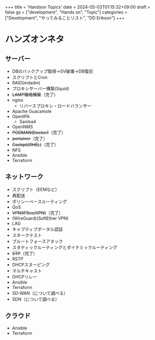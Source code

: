 +++
title = 'Handson Topics'
date = 2024-05-03T01:15:32+09:00
draft = false
gs = ["development", "Hands on", "Topic"]
categories = ["Development", "やってみることリスト", "DD Erikson"]
+++
# ハンズオンネタ

## サーバー

* DBのバックアップ取得→SV破壊→DB復旧
* スクリプトとCron
* RAID(mdadm)
* プロキシサーバー構築(Squid)
* ~~LAMP環境構築~~（完了）
* nginx
  * リバースプロキシ・ロードバランサー
* Apache Guacamole
* OpenIPA
  * Samba4
* OpenNMS
* ~~PODMAN(Docker)~~（完了）
* ~~portainer~~（完了）
* ~~Cockpit(RHEL)~~（完了）
* NFS
* Ansible
* Terraform

## ネットワーク

* スクリプト（EEMなど）
* 再配送
* ポリシーベースルーティング
* QoS
* ~~VPN(IPSec/VPN)~~（完了）
* (WireGuard)(SoftEther VPN)
* LAG
* キャプティブポータル認証
* スネークテスト
* ブルートフォースアタック
* スタティックルーティングとダイナミックルーティング
* ~~STP~~（完了）
* RSTP
* DHCPスヌーピング
* マルチキャスト
* DHCPリレー
* Ansible
* Terraform
* SD-WAN（について調べる）
* SDN（について調べる）

## クラウド

* Ansible
* Terraform 
